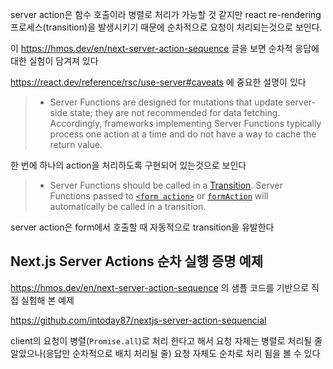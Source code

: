 server action은 함수 호출이라 병렬로 처리가 가능할 것 같지만 react re-rendering 프로세스(transition)을 발생시키기 때문에 순차적으로 요청이 처리되는것으로 보인다.

이 https://hmos.dev/en/next-server-action-sequence 글을 보면 순차적 응답에 대한 실험이 담겨져 있다

https://react.dev/reference/rsc/use-server#caveats 에 중요한 설명이 있다

> - Server Functions are designed for mutations that update server-side state; they are not recommended for data fetching. Accordingly, frameworks implementing Server Functions typically process one action at a time and do not have a way to cache the return value.

한 번에 하나의 action을 처리하도록 구현되어 있는것으로 보인다

> - Server Functions should be called in a [Transition](https://react.dev/reference/react/useTransition). Server Functions passed to [`<form action>`](https://react.dev/reference/react-dom/components/form#props) or [`formAction`](https://react.dev/reference/react-dom/components/input#props) will automatically be called in a transition.

server action은 form에서 호출할 때 자동적으로 transition을 유발한다

## Next.js Server Actions 순차 실행 증명 예제

https://hmos.dev/en/next-server-action-sequence 의 샘플 코드를 기반으로 직접 실험해 본 예제

https://github.com/intoday87/nextjs-server-action-sequencial

client의 요청이 병렬(`Promise.all`)로 처리 한다고 해서 요청 자체는 병렬로 처리될 줄 알았으나(응답만 순차적으로 배치 처리될 줄) 요청 자체도 순차로 처리 됨을 볼 수 있다